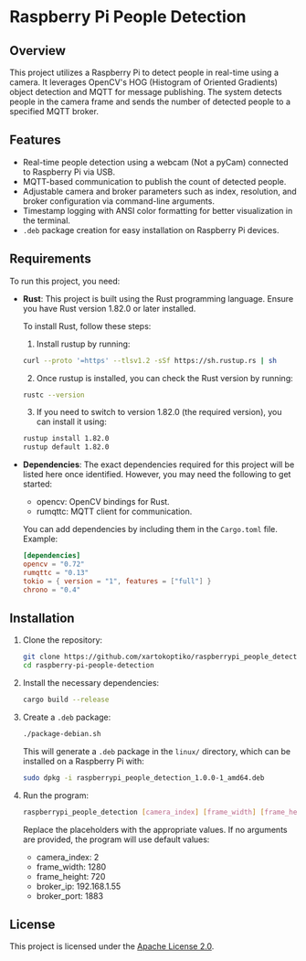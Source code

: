 # Raspberry Pi People Detection

## Overview

This project utilizes a Raspberry Pi to detect people in real-time using a camera. It leverages OpenCV's HOG (Histogram of Oriented Gradients) object detection and MQTT for message publishing. The system detects people in the camera frame and sends the number of detected people to a specified MQTT broker.

## Features

- Real-time people detection using a webcam (Not a pyCam) connected to Raspberry Pi via USB.
- MQTT-based communication to publish the count of detected people.
- Adjustable camera and broker parameters such as index, resolution, and broker configuration via command-line arguments.
- Timestamp logging with ANSI color formatting for better visualization in the terminal.
- `.deb` package creation for easy installation on Raspberry Pi devices.

## Requirements

To run this project, you need:

- **Rust**: This project is built using the Rust programming language. Ensure you have Rust version 1.82.0 or later installed.

  To install Rust, follow these steps:
    1. Install rustup by running:

    ```bash
    curl --proto '=https' --tlsv1.2 -sSf https://sh.rustup.rs | sh
    ```

    2. Once rustup is installed, you can check the Rust version by running:

    ```bash
    rustc --version
    ```

    3. If you need to switch to version 1.82.0 (the required version), you can install it using:

    ```bash
    rustup install 1.82.0
    rustup default 1.82.0
    ```

- **Dependencies**: The exact dependencies required for this project will be listed here once identified. However, you may need the following to get started:
    - opencv: OpenCV bindings for Rust.
    - rumqttc: MQTT client for communication.

  You can add dependencies by including them in the `Cargo.toml` file. Example:

    ```toml
    [dependencies]
    opencv = "0.72"
    rumqttc = "0.13"
    tokio = { version = "1", features = ["full"] }
    chrono = "0.4"
    ```

## Installation

1. Clone the repository:

    ```bash
    git clone https://github.com/xartokoptiko/raspberrypi_people_detection.git
    cd raspberry-pi-people-detection
    ```

2. Install the necessary dependencies:

    ```bash
    cargo build --release
    ```

3. Create a `.deb` package:

    ```bash
    ./package-debian.sh
    ```

   This will generate a `.deb` package in the `linux/` directory, which can be installed on a Raspberry Pi with:

    ```bash
    sudo dpkg -i raspberrypi_people_detection_1.0.0-1_amd64.deb
    ```

4. Run the program:

    ```bash
    raspberrypi_people_detection [camera_index] [frame_width] [frame_height] [broker_ip] [broker_port]
    ```

   Replace the placeholders with the appropriate values. If no arguments are provided, the program will use default values:
    - camera_index: 2
    - frame_width: 1280
    - frame_height: 720
    - broker_ip: 192.168.1.55
    - broker_port: 1883

## License

This project is licensed under the [Apache License 2.0](https://www.apache.org/licenses/LICENSE-2.0).



